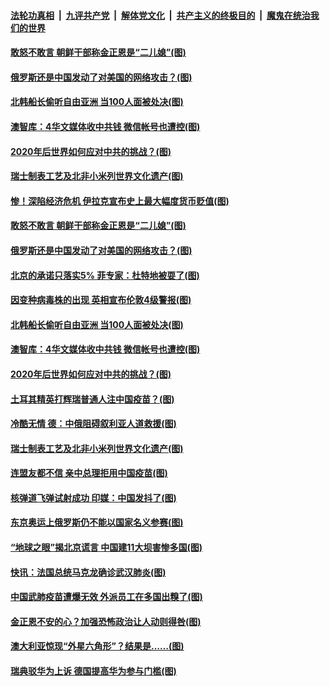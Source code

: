 

####  [法轮功真相](../../../../basic/blob/master/README.md?t=12201902) &nbsp;|&nbsp; [九评共产党](../../../../9ping.md/blob/master/README.md?t=12201902) &nbsp;|&nbsp; [解体党文化](../../../../jtdwh.md/blob/master/README.md?t=12201902)  &nbsp;|&nbsp; [共产主义的终极目的](../../../../gczydzjmd.md/blob/master/README.md?t=12201902) &nbsp;|&nbsp; [魔鬼在统治我们的世界](../../../../mgztzwmdsj.md/blob/master/README.md?t=12201902) 

#### [敢怒不敢言 朝鲜干部称金正恩是“二儿媳”(图)](../pages/p9/956361.md?t=12201902) 

#### [俄罗斯还是中国发动了对美国的网络攻击？(图)](../pages/p9/956433.md?t=12201902) 

#### [北韩船长偷听自由亚洲 当100人面被处决(图)](../pages/p9/956315.md?t=12201902) 

#### [澳智库：4华文媒体收中共钱 微信帐号也遭控(图)](../pages/p9/956274.md?t=12201902) 

#### [2020年后世界如何应对中共的挑战？(图)](../pages/p9/956313.md?t=12201902) 

#### [瑞士制表工艺及北非小米列世界文化遗产(图)](../pages/p9/956276.md?t=12201902) 

#### [惨！深陷经济危机 伊拉克宣布史上最大幅度货币贬值(图)](../pages/p9/956444.md?t=12201902) 

#### [敢怒不敢言 朝鲜干部称金正恩是“二儿媳”(图)](../pages/p9/956361.md?t=12201902) 

#### [俄罗斯还是中国发动了对美国的网络攻击？(图)](../pages/p9/956433.md?t=12201902) 

#### [北京的承诺只落实5% 菲专家：杜特地被耍了(图)](../pages/p9/956377.md?t=12201902) 

#### [因变种病毒株的出现 英相宣布伦敦4级警报(图)](../pages/p9/956428.md?t=12201902) 

#### [北韩船长偷听自由亚洲 当100人面被处决(图)](../pages/p9/956315.md?t=12201902) 

#### [澳智库：4华文媒体收中共钱 微信帐号也遭控(图)](../pages/p9/956274.md?t=12201902) 

#### [2020年后世界如何应对中共的挑战？(图)](../pages/p9/956313.md?t=12201902) 

#### [土耳其精英打辉瑞普通人注中国疫苗？(图)](../pages/p9/956309.md?t=12201902) 

#### [冷酷无情 德：中俄阻碍叙利亚人道救援(图)](../pages/p9/956270.md?t=12201902) 

#### [瑞士制表工艺及北非小米列世界文化遗产(图)](../pages/p9/956276.md?t=12201902) 

#### [连盟友都不信 亲中总理拒用中国疫苗(图)](../pages/p9/956111.md?t=12201902) 

#### [核弹道飞弹试射成功 印媒：中国发抖了(图)](../pages/p9/956208.md?t=12201902) 

#### [东京奥运上俄罗斯仍不能以国家名义参赛(图)](../pages/p9/956205.md?t=12201902) 

#### [“地球之眼”揭北京谎言 中国建11大坝害惨多国(图)](../pages/p9/956109.md?t=12201902) 

#### [快讯：法国总统马克龙确诊武汉肺炎(图)](../pages/p9/956114.md?t=12201902) 

#### [中国武肺疫苗遭爆无效 外派员工在多国出糗了(图)](../pages/p9/956082.md?t=12201902) 

#### [金正恩不安的心？加强恐怖政治让人动则得咎(图)](../pages/p9/955983.md?t=12201902) 

#### [澳大利亚惊现“外星六角形”？结果是……(图)](../pages/p9/956060.md?t=12201902) 

#### [瑞典驳华为上诉 德国提高华为参与门槛(图)](../pages/p9/956059.md?t=12201902) 

